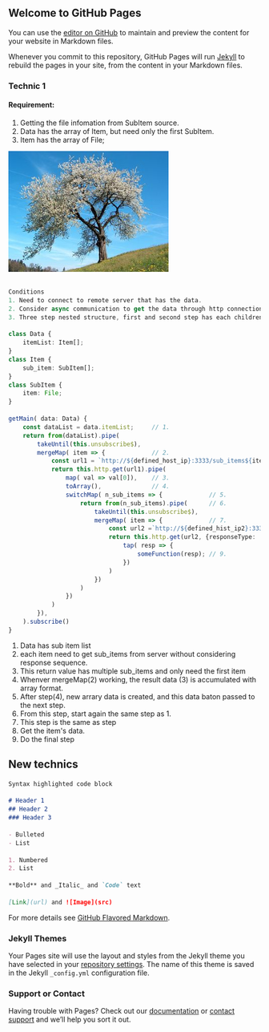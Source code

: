 ## Welcome to GitHub Pages

You can use the [editor on GitHub](https://github.com/wsjung0516/rxjs-technics/edit/gh-pages/index.md) to maintain and preview the content for your website in Markdown files.

Whenever you commit to this repository, GitHub Pages will run [Jekyll](https://jekyllrb.com/) to rebuild the pages in your site, from the content in your Markdown files.

### Technic 1

#### Requirement:

1. Getting the file infomation from SubItem source.
2. Data has the array of Item, but need only the first SubItem.
3. Item has the array of File;

![sample](/assets/images/sixth.jpg)

```markdown

```

```ts
Conditions
1. Need to connect to remote server that has the data.
2. Consider async communication to get the data through http connection
3. Three step nested structure, first and second step has each children;

class Data {
    itemList: Item[];
}
class Item {
    sub_item: SubItem[];
}
class SubItem {
    item: File;
}

getMain( data: Data) {
    const dataList = data.itemList;     // 1. 
    return from(dataList).pipe(
        takeUntil(this.unsubscribe$),
        mergeMap( item => {             // 2. 
            const url1 = `http://${defined_host_ip}:3333/sub_items${item}`
            return this.http.get(url1).pipe(
                map( val => val[0]),    // 3. 
                toArray(),              // 4. 
                switchMap( n_sub_items => {             // 5. 
                    return from(n_sub_items).pipe(      // 6. 
                        takeUntil(this.unsubscribe$),
                        mergeMap( item => {             // 7. 
                            const url2 =`http://${defined_hist_ip2}:3334/preview${item}`;  
                            return this.http.get(url2, {responseType: 'blob'}).pipe( // 8. 
                                tap( resp => {
                                    someFunction(resp); // 9. 
                                })
                            )
                        })
                    )
                })
            )
        }),
    ).subscribe()
}
```
1. Data has sub item list
2. each item need to get sub_items from server without considering response sequence.
3. This return value has multiple sub_items and only need the first item
4. Whenver mergeMap(2) working, the result data (3) is accumulated with array format.
5. After step(4), new arrary data is created, and this data baton passed to the next step.  
6. From this step, start again the same step as 1.
7. This step is the same as step
8. Get the item's data.
9. Do the final step

## New technics

```markdown
Syntax highlighted code block

# Header 1
## Header 2
### Header 3

- Bulleted
- List

1. Numbered
2. List

**Bold** and _Italic_ and `Code` text

[Link](url) and ![Image](src)
```

For more details see [GitHub Flavored Markdown](https://guides.github.com/features/mastering-markdown/).

### Jekyll Themes

Your Pages site will use the layout and styles from the Jekyll theme you have selected in your [repository settings](https://github.com/wsjung0516/rxjs-technics/settings/pages). The name of this theme is saved in the Jekyll `_config.yml` configuration file.

### Support or Contact

Having trouble with Pages? Check out our [documentation](https://docs.github.com/categories/github-pages-basics/) or [contact support](https://support.github.com/contact) and we’ll help you sort it out.

